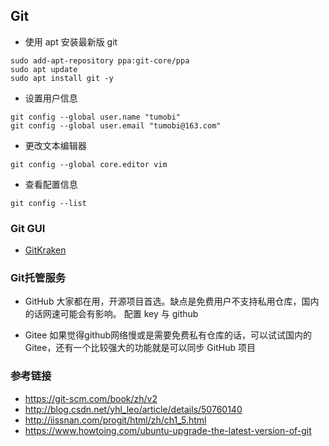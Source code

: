 ## Git 
+ 使用 apt 安装最新版 git
```
sudo add-apt-repository ppa:git-core/ppa
sudo apt update
sudo apt install git -y
```

+ 设置用户信息
```
git config --global user.name "tumobi"
git config --global user.email "tumobi@163.com"
```

+ 更改文本编辑器
```
git config --global core.editor vim
```

+ 查看配置信息
```
git config --list
```

### Git GUI 
+ [GitKraken](https://www.gitkraken.com/)

### Git托管服务
+ GitHub
大家都在用，开源项目首选。缺点是免费用户不支持私用仓库，国内的话网速可能会有影响。
配置 key 与 github

+ Gitee
如果觉得github网络慢或是需要免费私有仓库的话，可以试试国内的 Gitee，还有一个比较强大的功能就是可以同步 GitHub 项目

### 参考链接
+ https://git-scm.com/book/zh/v2
+ http://blog.csdn.net/yhl_leo/article/details/50760140
+ http://iissnan.com/progit/html/zh/ch1_5.html
+ https://www.howtoing.com/ubuntu-upgrade-the-latest-version-of-git
